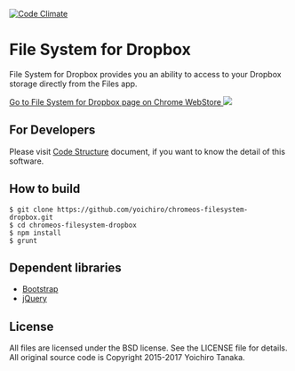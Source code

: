 [![Code Climate](https://codeclimate.com/github/yoichiro/chromeos-filesystem-dropbox/badges/gpa.svg)](https://codeclimate.com/github/yoichiro/chromeos-filesystem-dropbox)

# File System for Dropbox

File System for Dropbox provides you an ability to access to your Dropbox storage directly from the Files app.

<a target="_blank" href="https://chrome.google.com/webstore/detail/file-system-for-dropbox/hlffpaajmfllggclnjppbblobdhokjhe">
  Go to File System for Dropbox page on Chrome WebStore
</a>

<img src="https://raw.githubusercontent.com/yoichiro/chromeos-filesystem-dropbox/master/docs/screenshot_2.png">

## For Developers

Please visit [Code Structure](https://github.com/yoichiro/chromeos-filesystem-dropbox/blob/master/docs/code_structure.md) document, if you want to know the detail of this software.

## How to build

```
$ git clone https://github.com/yoichiro/chromeos-filesystem-dropbox.git
$ cd chromeos-filesystem-dropbox
$ npm install
$ grunt
```

## Dependent libraries

* [Bootstrap](https://getbootstrap.com/)
* [jQuery](http://jquery.com/)

## License

All files are licensed under the BSD license. See the LICENSE file for details.
All original source code is Copyright 2015-2017 Yoichiro Tanaka.
